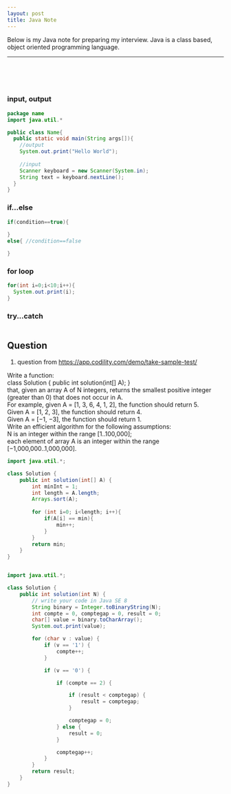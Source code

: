 ```yaml
---
layout: post
title: Java Note
---
```


Below is my Java note for preparing my interview. Java is a class based, object oriented programming language. 

---
<br><br><br>



### input, output
```java
package name
import java.util.*

public class Name{
  public static void main(String args[]){
    //output
    System.out.print("Hello World"); 
    
    //input
    Scanner keyboard = new Scanner(System.in);
    String text = keyboard.nextLine(); 
  }
}
```

### if...else
```java
if(condition==true){
  
}
else{ //condition==false

}
```
### for loop
```java
for(int i=0;i<10;i++){
  System.out.print(i);
}
```
### try...catch
```java
```

## Question
1. question from <https://app.codility.com/demo/take-sample-test/>

Write a function:\
class Solution { public int solution(int[] A); }\
that, given an array A of N integers, returns the smallest positive integer (greater than 0) that does not occur in A.\
For example, given A = [1, 3, 6, 4, 1, 2], the function should return 5.\
Given A = [1, 2, 3], the function should return 4.\
Given A = [−1, −3], the function should return 1.\
Write an efficient algorithm for the following assumptions:\
N is an integer within the range [1..100,000];\
each element of array A is an integer within the range [−1,000,000..1,000,000].

```java
import java.util.*;

class Solution {
    public int solution(int[] A) {  
        int minInt = 1; 
        int length = A.length; 
        Arrays.sort(A);   
        
        for (int i=0; i<length; i++){
            if(A[i] == min){
                min++;
            }
        }   
        return min;    
    }
}
```

```java

import java.util.*;

class Solution {
    public int solution(int N) {
        // write your code in Java SE 8
        String binary = Integer.toBinaryString(N);
		int compte = 0, comptegap = 0, result = 0;
		char[] value = binary.toCharArray();
		System.out.print(value);

		for (char v : value) {
			if (v == '1') {
				compte++;
			}

			if (v == '0') {

				if (compte == 2) {

					if (result < comptegap) {
						result = comptegap;
					}

					comptegap = 0;
				} else {
					result = 0;
				}

				comptegap++;
			}
		}
		return result;
    }
}
```

